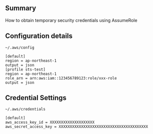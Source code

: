 ﻿## Summary
How to obtain temporary security credentials using AssumeRole

## Configuration details
`~/.aws/config`

```
[default]
region = ap-northeast-1
output = json
[profile sts-test]
region = ap-northeast-1
role_arn = arn:aws:iam::123456789123:role/xxx-role
output = json
```

## Credential Settings

`~/.aws/credentials`

```
[default]
aws_access_key_id = XXXXXXXXXXXXXXXXXXXX
aws_secret_access_key = XXXXXXXXXXXXXXXXXXXXXXXXXXXXXXXXXXXXXXXX
```